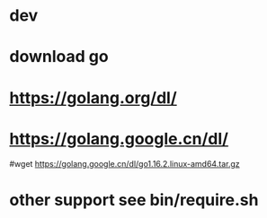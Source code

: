 # dev
# download go
#  https://golang.org/dl/
#  https://golang.google.cn/dl/
#wget https://golang.google.cn/dl/go1.16.2.linux-amd64.tar.gz

# other support see bin/require.sh
